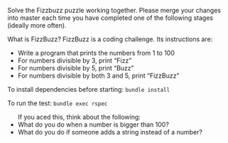 Solve the Fizzbuzz puzzle working together.
Please merge your changes into master each time you have completed one of the following stages (ideally more often). 

What is FizzBuzz?
FizzBuzz is a coding challenge. Its instructions are:

<ul>
  <li> Write a program that prints the numbers from 1 to 100 </li>
  <li> For numbers divisible by 3, print “Fizz” </li>
  <li> For numbers divisible by 5, print “Buzz” </li>
  <li> For numbers divisible by both 3 and 5, print “FizzBuzz” </li>
 </ul>

To install dependencies before starting: `bundle install`

To run the test: `bundle exec rspec`

<ul>
If you aced this, think about the following:
<li> What do you do when a number is bigger than 100? </li>
<li> What do you do if someone adds a string instead of a number? </li>
</ul>

